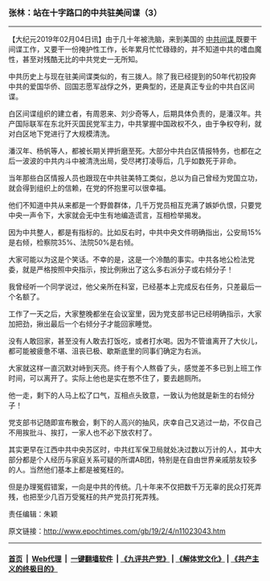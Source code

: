### 张林：站在十字路口的中共驻美间谍（3）
------------------------

<p>
 【大纪元2019年02月04日讯】由于几十年被洗脑，来到美国的
 <a href="http://www.epochtimes.com/gb/tag/%E4%B8%AD%E5%85%B1%E9%97%B4%E8%B0%8D.html">
  中共间谍
 </a>
 既要干间谍工作，又要干一份掩护性工作，长年累月忙忙碌碌的，并不知道中共的嗜血魔性，甚至对残酷无比的中共党史一无所知。
</p>
<p>
 中共历史上与现在驻美间谍类似的，有三拨人。除了我已经提到的50年代初投奔中共的爱国华侨、回国志愿军战俘之外，更典型的，还是真正专业的中共白区间谍。
</p>
<p>
 白区间谍组织的建立者，有周恩来、刘少奇等人，后期具体负责的，是潘汉年。共产国际联军在东北歼灭国民党军主力，中共掌握中国政权不久，由于争权夺利，就对白区地下党进行了大规模清洗。
</p>
<p>
 潘汉年、杨帆等人，都被长期关押折磨至死。大部分中共白区情报特务，也都在之后一波波的中共内斗中被清洗出局，受尽拷打凌辱后，几乎如数死于非命。
</p>
<p>
 当年那些白区情报人员也跟现在中共驻美特工类似，总以为自己曾经为党国立功，就会得到组织上的信赖，在党的怀抱里可以很幸福。
</p>
<p>
 他们不知道中共从来都是一个野兽群体，几千万党员相互充满了嫉妒仇恨，只要党中央一声令下，大家就会无中生有地编造谎言，互相检举揭发。
</p>
<p>
 因为中共整人，都是有指标的。比如反右时，中共中央文件明确指出，公安局15%是右倾，检察院35%、法院50%是右倾。
</p>
<p>
 大家可能以为这是个笑话。不幸的是，这是一个冷酷的事实。中共各地公检法党委，就是严格按照中央指示，按比例揪出了这么多右派分子或右倾分子！
</p>
<p>
 我曾经听一个同学说过，他父亲所在科室，已经基本上完成反右任务，只差最后一个名额了。
</p>
<p>
 工作了一天之后，大家整晚都坐在会议室里，因为党支部书记已经明确指示，大家加把劲，揪出最后一个右倾分子才能回家睡觉。
</p>
<p>
 没有人敢回家，甚至没有人敢去打饭吃，或者打水喝。因为不管谁离开了大伙儿，都可能被疲惫不堪、沮丧已极、歇斯底里的同事们确定为右派。
</p>
<p>
 大家就这样一直沉默对峙到天亮。终于有个人熬昏了头，感觉差不多已到上班工作时间，可以离开了。实际上他也是实在憋不住了，要去趟厕所。
</p>
<p>
 他一走，剩下的人马上松了口气，互相点头致意，一致认为他就是新生的右倾分子！
</p>
<p>
 党支部书记随即宣布散会，剩下的人高兴的抽风，庆幸自己又逃过一劫，不仅自己不用挨批斗、挨打，一家人也不必下放农村了。
</p>
<p>
 其实更早在江西中共中央苏区时，中共红军保卫局就处决过数以万计的人，其中大部分都是个人经历与家庭关系可疑的所谓AB团，特别是在自由世界亲戚朋友较多的人。当然他们基本上都是被冤枉的。
</p>
<p>
 但是办理冤假错案，一向是中共的传统。几十年来不仅把数千万无辜的民众打死弄残，也把至少几百万受冤枉的共产党员打死弄残。
</p>
<p>
 责任编辑：朱颖
</p>

原文链接：http://www.epochtimes.com/gb/19/2/4/n11023043.htm


------------------------
#### [首页](https://github.com/gfw-breaker/banned-news/blob/master/README.md) &nbsp;|&nbsp; [Web代理](https://github.com/labour-camp/helloworld) &nbsp;|&nbsp; [一键翻墙软件](https://github.com/gfw-breaker/nogfw/blob/master/README.md) &nbsp;| [《九评共产党》](https://github.com/gfw-breaker/9ping.md/blob/master/README.md#九评之一评共产党是什么) | [《解体党文化》](https://github.com/gfw-breaker/jtdwh.md/blob/master/README.md) | [《共产主义的终极目的》](https://github.com/gfw-breaker/gczydzjmd.md/blob/master/README.md)


